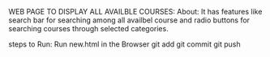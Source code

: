 WEB PAGE TO DISPLAY ALL AVAILBLE COURSES:
    About:
       It has features like search bar for searching among all availbel course and radio buttons for searching courses through selected categories.  

steps to Run:
     Run new.html in the Browser
     git add
     git commit
     git push
